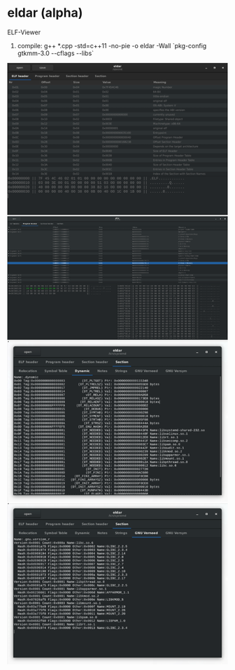 # eldar (alpha)

ELF-Viewer

1. compile:
g++ *.cpp -std=c++11 -no-pie -o eldar -Wall \`pkg-config gtkmm-3.0 --cflags --libs\`

![alt tag](https://github.com/bitspalter/eldar/blob/master/eldar1.png "eldar1")
![alt tag](https://github.com/bitspalter/eldar/blob/master/eldar_2.png "eldar_2")
![alt tag](https://github.com/bitspalter/eldar/blob/master/eldar_3.png "eldar_3")
![alt tag](https://github.com/bitspalter/eldar/blob/master/eldar_4.png "eldar_4")

